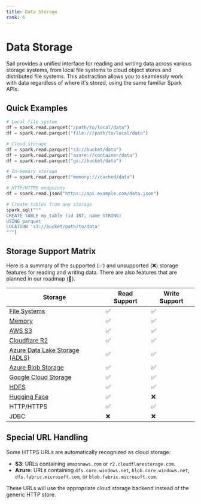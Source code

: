 ```yaml
---
title: Data Storage
rank: 6
---
```


# Data Storage

Sail provides a unified interface for reading and writing data across various storage systems, from local file systems to cloud object stores and distributed file systems. This abstraction allows you to seamlessly work with data regardless of where it's stored, using the same familiar Spark APIs.

## Quick Examples

<!--@include: ../_common/spark-session.md-->

```python
# Local file system
df = spark.read.parquet("/path/to/local/data")
df = spark.read.parquet("file:///path/to/local/data")

# Cloud storage
df = spark.read.parquet("s3://bucket/data")
df = spark.read.parquet("azure://container/data")
df = spark.read.parquet("gs://bucket/data")

# In-memory storage
df = spark.read.parquet("memory:///cached/data")

# HTTP/HTTPS endpoints
df = spark.read.json("https://api.example.com/data.json")

# Create tables from any storage
spark.sql("""
CREATE TABLE my_table (id INT, name STRING)
USING parquet
LOCATION 's3://bucket/path/to/data'
""")
```

## Storage Support Matrix

Here is a summary of the supported (:white_check_mark:) and unsupported (:x:) storage features for reading and writing data. There are also features that are planned in our roadmap (:construction:).

| Storage                                   | Read Support       | Write Support      |
| ----------------------------------------- | ------------------ | ------------------ |
| [File Systems](./fs)                      | :white_check_mark: | :white_check_mark: |
| [Memory](./memory)                        | :white_check_mark: | :white_check_mark: |
| [AWS S3](./s3)                            | :white_check_mark: | :white_check_mark: |
| [Cloudflare R2](./s3)                     | :white_check_mark: | :white_check_mark: |
| [Azure Data Lake Storage (ADLS)](./azure) | :white_check_mark: | :white_check_mark: |
| [Azure Blob Storage](./azure)             | :white_check_mark: | :white_check_mark: |
| [Google Cloud Storage](./gcs)             | :white_check_mark: | :white_check_mark: |
| [HDFS](./hdfs)                            | :white_check_mark: | :white_check_mark: |
| [Hugging Face](./hf)                      | :white_check_mark: | :x:                |
| HTTP/HTTPS                                | :white_check_mark: | :white_check_mark: |
| JDBC                                      | :x:                | :x:                |

## Special URL Handling

Some HTTPS URLs are automatically recognized as cloud storage:

- **S3**: URLs containing `amazonaws.com` or `r2.cloudflarestorage.com`.
- **Azure**: URLs containing `dfs.core.windows.net`, `blob.core.windows.net`, `dfs.fabric.microsoft.com`, or `blob.fabric.microsoft.com`.

These URLs will use the appropriate cloud storage backend instead of the generic HTTP store.
